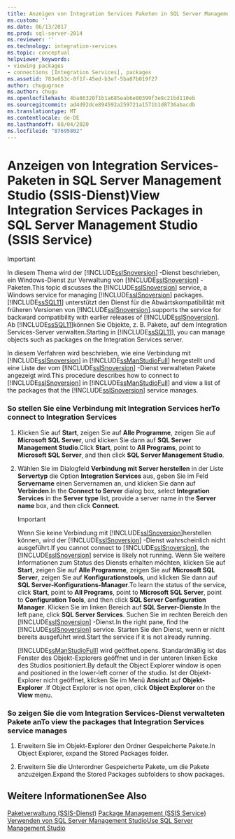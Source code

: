 ```yaml
---
title: Anzeigen von Integration Services Paketen in SQL Server Management Studio (SSIS-Dienst) | Microsoft-Dokumentation
ms.custom: ''
ms.date: 06/13/2017
ms.prod: sql-server-2014
ms.reviewer: ''
ms.technology: integration-services
ms.topic: conceptual
helpviewer_keywords:
- viewing packages
- connections [Integration Services], packages
ms.assetid: 783e653c-0f1f-45ed-b3ef-5ba07b019f27
author: chugugrace
ms.author: chugu
ms.openlocfilehash: 4ba86320f1b1a685eab6e80399f3e8c21bd110eb
ms.sourcegitcommit: ad4d92dce894592a259721a1571b1d8736abacdb
ms.translationtype: MT
ms.contentlocale: de-DE
ms.lasthandoff: 08/04/2020
ms.locfileid: "87695802"
---
```

# <a name="view-integration-services-packages-in-sql-server-management-studio-ssis-service"></a><span data-ttu-id="a32b8-102">Anzeigen von Integration Services-Paketen in SQL Server Management Studio (SSIS-Dienst)</span><span class="sxs-lookup"><span data-stu-id="a32b8-102">View Integration Services Packages in SQL Server Management Studio (SSIS Service)</span></span>
    
> [!IMPORTANT]  
>  <span data-ttu-id="a32b8-103">In diesem Thema wird der [!INCLUDE[ssISnoversion](../includes/ssisnoversion-md.md)] -Dienst beschrieben, ein Windows-Dienst zur Verwaltung von [!INCLUDE[ssISnoversion](../includes/ssisnoversion-md.md)] -Paketen.</span><span class="sxs-lookup"><span data-stu-id="a32b8-103">This topic discusses the [!INCLUDE[ssISnoversion](../includes/ssisnoversion-md.md)] service, a Windows service for managing [!INCLUDE[ssISnoversion](../includes/ssisnoversion-md.md)] packages.</span></span> [!INCLUDE[ssSQL11](../includes/sssql11-md.md)] <span data-ttu-id="a32b8-104">unterstützt den Dienst für die Abwärtskompatibilität mit früheren Versionen von [!INCLUDE[ssISnoversion](../includes/ssisnoversion-md.md)].</span><span class="sxs-lookup"><span data-stu-id="a32b8-104">supports the service for backward compatibility with earlier releases of [!INCLUDE[ssISnoversion](../includes/ssisnoversion-md.md)].</span></span> <span data-ttu-id="a32b8-105">Ab [!INCLUDE[ssSQL11](../includes/sssql11-md.md)]können Sie Objekte, z. B. Pakete, auf dem Integration Services-Server verwalten.</span><span class="sxs-lookup"><span data-stu-id="a32b8-105">Starting in [!INCLUDE[ssSQL11](../includes/sssql11-md.md)], you can manage objects such as packages on the Integration Services server.</span></span>  
  
 <span data-ttu-id="a32b8-106">In diesem Verfahren wird beschrieben, wie eine Verbindung mit [!INCLUDE[ssISnoversion](../includes/ssisnoversion-md.md)] in [!INCLUDE[ssManStudioFull](../includes/ssmanstudiofull-md.md)] hergestellt und eine Liste der vom [!INCLUDE[ssISnoversion](../includes/ssisnoversion-md.md)] -Dienst verwalteten Pakete angezeigt wird.</span><span class="sxs-lookup"><span data-stu-id="a32b8-106">This procedure describes how to connect to [!INCLUDE[ssISnoversion](../includes/ssisnoversion-md.md)] in [!INCLUDE[ssManStudioFull](../includes/ssmanstudiofull-md.md)] and view a list of the packages that the [!INCLUDE[ssISnoversion](../includes/ssisnoversion-md.md)] service manages.</span></span>  
  
### <a name="to-connect-to-integration-services"></a><span data-ttu-id="a32b8-107">So stellen Sie eine Verbindung mit Integration Services her</span><span class="sxs-lookup"><span data-stu-id="a32b8-107">To connect to Integration Services</span></span>  
  
1.  <span data-ttu-id="a32b8-108">Klicken Sie auf **Start**, zeigen Sie auf **Alle Programme**, zeigen Sie auf **Microsoft SQL Server**, und klicken Sie dann auf **SQL Server Management Studio**.</span><span class="sxs-lookup"><span data-stu-id="a32b8-108">Click **Start**, point to **All Programs**, point to **Microsoft SQL Server**, and then click **SQL Server Management Studio**.</span></span>  
  
2.  <span data-ttu-id="a32b8-109">Wählen Sie im Dialogfeld **Verbindung mit Server herstellen** in der Liste **Servertyp** die Option **Integration Services** aus, geben Sie im Feld **Servername** einen Servernamen an, und klicken Sie dann auf **Verbinden**.</span><span class="sxs-lookup"><span data-stu-id="a32b8-109">In the **Connect to Server** dialog box, select **Integration Services** in the **Server type** list, provide a server name in the **Server name** box, and then click **Connect**.</span></span>  
  
    > [!IMPORTANT]  
    >  <span data-ttu-id="a32b8-110">Wenn Sie keine Verbindung mit [!INCLUDE[ssISnoversion](../includes/ssisnoversion-md.md)]herstellen können, wird der [!INCLUDE[ssISnoversion](../includes/ssisnoversion-md.md)] -Dienst wahrscheinlich nicht ausgeführt.</span><span class="sxs-lookup"><span data-stu-id="a32b8-110">If you cannot connect to [!INCLUDE[ssISnoversion](../includes/ssisnoversion-md.md)], the [!INCLUDE[ssISnoversion](../includes/ssisnoversion-md.md)] service is likely not running.</span></span> <span data-ttu-id="a32b8-111">Wenn Sie weitere Informationen zum Status des Diensts erhalten möchten, klicken Sie auf **Start**, zeigen Sie auf **Alle Programme**, zeigen Sie auf **Microsoft SQL Server**, zeigen Sie auf **Konfigurationstools**, und klicken Sie dann auf **SQL Server-Konfigurations-Manager**.</span><span class="sxs-lookup"><span data-stu-id="a32b8-111">To learn the status of the service, click **Start**, point to **All Programs**, point to **Microsoft SQL Server**, point to **Configuration Tools**, and then click **SQL Server Configuration Manager**.</span></span> <span data-ttu-id="a32b8-112">Klicken Sie im linken Bereich auf **SQL Server-Dienste**.</span><span class="sxs-lookup"><span data-stu-id="a32b8-112">In the left pane, click **SQL Server Services**.</span></span> <span data-ttu-id="a32b8-113">Suchen Sie im rechten Bereich den [!INCLUDE[ssISnoversion](../includes/ssisnoversion-md.md)] -Dienst.</span><span class="sxs-lookup"><span data-stu-id="a32b8-113">In the right pane, find the [!INCLUDE[ssISnoversion](../includes/ssisnoversion-md.md)] service.</span></span> <span data-ttu-id="a32b8-114">Starten Sie den Dienst, wenn er nicht bereits ausgeführt wird.</span><span class="sxs-lookup"><span data-stu-id="a32b8-114">Start the service if it is not already running.</span></span>  
  
     [!INCLUDE[ssManStudioFull](../includes/ssmanstudiofull-md.md)] <span data-ttu-id="a32b8-115">wird geöffnet.</span><span class="sxs-lookup"><span data-stu-id="a32b8-115">opens.</span></span> <span data-ttu-id="a32b8-116">Standardmäßig ist das Fenster des Objekt-Explorers geöffnet und in der unteren linken Ecke des Studios positioniert.</span><span class="sxs-lookup"><span data-stu-id="a32b8-116">By default the Object Explorer window is open and positioned in the lower-left corner of the studio.</span></span> <span data-ttu-id="a32b8-117">Ist der Objekt-Explorer nicht geöffnet, klicken Sie im Menü **Ansicht** auf **Objekt-Explorer** .</span><span class="sxs-lookup"><span data-stu-id="a32b8-117">If Object Explorer is not open, click **Object Explorer** on the **View** menu.</span></span>  
  
### <a name="to-view-the-packages-that-integration-services-service-manages"></a><span data-ttu-id="a32b8-118">So zeigen Sie die vom Integration Services-Dienst verwalteten Pakete an</span><span class="sxs-lookup"><span data-stu-id="a32b8-118">To view the packages that Integration Services service manages</span></span>  
  
1.  <span data-ttu-id="a32b8-119">Erweitern Sie im Objekt-Explorer den Ordner Gespeicherte Pakete.</span><span class="sxs-lookup"><span data-stu-id="a32b8-119">In Object Explorer, expand the Stored Packages folder.</span></span>  
  
2.  <span data-ttu-id="a32b8-120">Erweitern Sie die Unterordner Gespeicherte Pakete, um die Pakete anzuzeigen.</span><span class="sxs-lookup"><span data-stu-id="a32b8-120">Expand the Stored Packages subfolders to show packages.</span></span>  
  
## <a name="see-also"></a><span data-ttu-id="a32b8-121">Weitere Informationen</span><span class="sxs-lookup"><span data-stu-id="a32b8-121">See Also</span></span>  
 <span data-ttu-id="a32b8-122">[Paketverwaltung &#40;SSIS-Dienst&#41;](service/package-management-ssis-service.md) </span><span class="sxs-lookup"><span data-stu-id="a32b8-122">[Package Management &#40;SSIS Service&#41;](service/package-management-ssis-service.md) </span></span>  
 [<span data-ttu-id="a32b8-123">Verwenden von SQL Server Management Studio</span><span class="sxs-lookup"><span data-stu-id="a32b8-123">Use SQL Server Management Studio</span></span>](../database-engine/use-sql-server-management-studio.md)  
  
  

